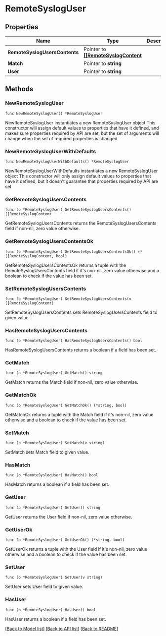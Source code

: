 # RemoteSyslogUser

## Properties

Name | Type | Description | Notes
------------ | ------------- | ------------- | -------------
**RemoteSyslogUsersContents** | Pointer to [**[]RemoteSyslogContent**](RemoteSyslogContent.md) |  | [optional] 
**Match** | Pointer to **string** |  | [optional] 
**User** | Pointer to **string** |  | [optional] 

## Methods

### NewRemoteSyslogUser

`func NewRemoteSyslogUser() *RemoteSyslogUser`

NewRemoteSyslogUser instantiates a new RemoteSyslogUser object
This constructor will assign default values to properties that have it defined,
and makes sure properties required by API are set, but the set of arguments
will change when the set of required properties is changed

### NewRemoteSyslogUserWithDefaults

`func NewRemoteSyslogUserWithDefaults() *RemoteSyslogUser`

NewRemoteSyslogUserWithDefaults instantiates a new RemoteSyslogUser object
This constructor will only assign default values to properties that have it defined,
but it doesn't guarantee that properties required by API are set

### GetRemoteSyslogUsersContents

`func (o *RemoteSyslogUser) GetRemoteSyslogUsersContents() []RemoteSyslogContent`

GetRemoteSyslogUsersContents returns the RemoteSyslogUsersContents field if non-nil, zero value otherwise.

### GetRemoteSyslogUsersContentsOk

`func (o *RemoteSyslogUser) GetRemoteSyslogUsersContentsOk() (*[]RemoteSyslogContent, bool)`

GetRemoteSyslogUsersContentsOk returns a tuple with the RemoteSyslogUsersContents field if it's non-nil, zero value otherwise
and a boolean to check if the value has been set.

### SetRemoteSyslogUsersContents

`func (o *RemoteSyslogUser) SetRemoteSyslogUsersContents(v []RemoteSyslogContent)`

SetRemoteSyslogUsersContents sets RemoteSyslogUsersContents field to given value.

### HasRemoteSyslogUsersContents

`func (o *RemoteSyslogUser) HasRemoteSyslogUsersContents() bool`

HasRemoteSyslogUsersContents returns a boolean if a field has been set.

### GetMatch

`func (o *RemoteSyslogUser) GetMatch() string`

GetMatch returns the Match field if non-nil, zero value otherwise.

### GetMatchOk

`func (o *RemoteSyslogUser) GetMatchOk() (*string, bool)`

GetMatchOk returns a tuple with the Match field if it's non-nil, zero value otherwise
and a boolean to check if the value has been set.

### SetMatch

`func (o *RemoteSyslogUser) SetMatch(v string)`

SetMatch sets Match field to given value.

### HasMatch

`func (o *RemoteSyslogUser) HasMatch() bool`

HasMatch returns a boolean if a field has been set.

### GetUser

`func (o *RemoteSyslogUser) GetUser() string`

GetUser returns the User field if non-nil, zero value otherwise.

### GetUserOk

`func (o *RemoteSyslogUser) GetUserOk() (*string, bool)`

GetUserOk returns a tuple with the User field if it's non-nil, zero value otherwise
and a boolean to check if the value has been set.

### SetUser

`func (o *RemoteSyslogUser) SetUser(v string)`

SetUser sets User field to given value.

### HasUser

`func (o *RemoteSyslogUser) HasUser() bool`

HasUser returns a boolean if a field has been set.


[[Back to Model list]](../README.md#documentation-for-models) [[Back to API list]](../README.md#documentation-for-api-endpoints) [[Back to README]](../README.md)


